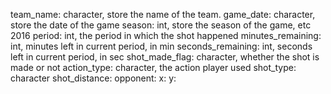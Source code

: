 team_name: character, store the name of the team.
game_date: character, store the date of the game
season: int, store the season of the game, etc 2016
period: int, the period in which the shot happened
minutes_remaining: int, minutes left in current period, in min
seconds_remaining: int, seconds left in current period, in sec
shot_made_flag: character, whether the shot is made or not
action_type: character, the action player used
shot_type: character
shot_distance:
opponent:
x:
y: